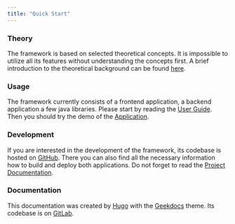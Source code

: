 ```yaml
---
title: "Quick Start"
---
```


### Theory

The framework is based on selected theoretical concepts. It is impossible to utilize all its features without understanding the concepts first. A brief introduction to the theoretical background can be found [here](../theoretical-background/overview.md).

### Usage

The framework currently consists of a frontend application, a backend application a few java libraries. Please start by reading the [User Guide](../user-guide/overview.md). Then you should try the demo of the [Application](https://demo.mmcatdb.com).

### Development

If you are interested in the development of the framework, its codebase is hosted on [GitHub](https://github.com/mmcatdb/mmcat). There you can also find all the necessary information how to build and deploy both applications. Do not forget to read the [Project Documentation](../project-documentation/overview.md).

### Documentation

This documentation was created by [Hugo](https://gohugo.io/) with the [Geekdocs](https://geekdocs.de/) theme. Its codebase is on [GitLab](https://gitlab.mff.cuni.cz/bartikj3/mmcat-docs/).
